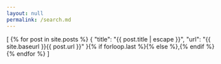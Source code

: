 ```yaml
---
layout: null
permalink: /search.md
---
```

[
  {% for post in site.posts %}
    {
      "title": "{{ post.title | escape }}",
      "url": "{{ site.baseurl }}{{ post.url }}"
    }{% if forloop.last %}{% else %},{% endif %}
  {% endfor %}
]

